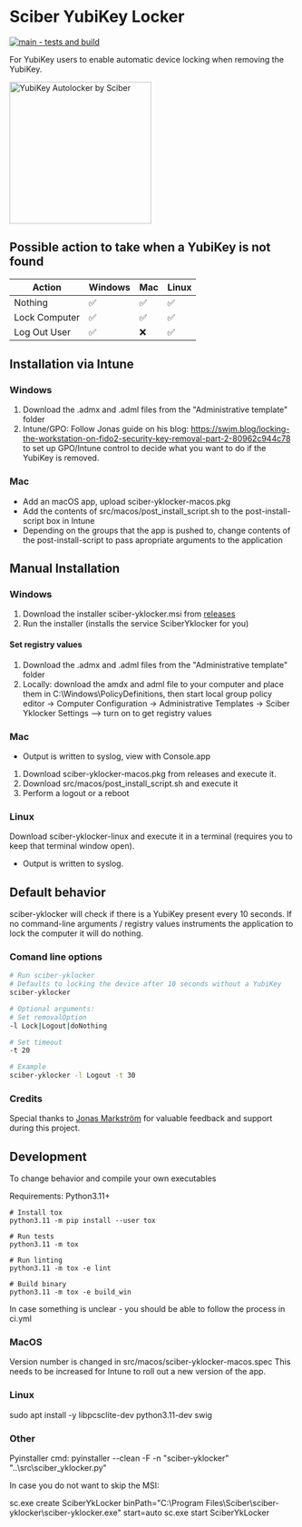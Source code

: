 # Sciber YubiKey Locker
[![main - tests and build](https://github.com/sciber-io/yklocker/actions/workflows/ci.yml/badge.svg?branch=main)](https://github.com/sciber-io/yklocker/actions/workflows/ci.yml)

For YubiKey users to enable automatic device locking when removing the YubiKey.

<img src="src/sciber_yklocker.png" alt="YubiKey Autolocker by Sciber" width="250"/>




## Possible action to take when a YubiKey is not found
| Action        | Windows   | Mac  | Linux  |
| ---           | ---       | ---  | ---    |
| Nothing       | ✅       | ✅   | ✅    |
| Lock Computer | ✅       | ✅   | ✅    |
| Log Out User  | ✅       | ❌   | ✅    |


## Installation via Intune
### Windows
1. Download the .admx and .adml files from the "Administrative template" folder
2. Intune/GPO: Follow Jonas guide on his blog: https://swjm.blog/locking-the-workstation-on-fido2-security-key-removal-part-2-80962c944c78 to set up GPO/Intune control to decide what you want to do if the YubiKey is removed.
### Mac
- Add an macOS app, upload sciber-yklocker-macos.pkg
- Add the contents of src/macos/post_install_script.sh to the post-install-script box in Intune
- Depending on the groups that the app is pushed to, change contents of the post-install-script to pass apropriate arguments to the application


## Manual Installation
### Windows
1. Download the installer sciber-yklocker.msi from [releases](https://github.com/sciber-io/yklocker/releases)
2. Run the installer (installs the service SciberYklocker for you)
#### Set registry values
1. Download the .admx and .adml files from the "Administrative template" folder
2. Locally: download the amdx and adml file to your computer and place them in C:\Windows\PolicyDefinitions, then start local group policy editor -> Computer Configuration -> Administrative Templates -> Sciber Yklocker Settings --> turn on to get registry values

### Mac
- Output is written to syslog, view with Console.app

1. Download sciber-yklocker-macos.pkg from releases and execute it.
2. Download src/macos/post_install_script.sh and execute it
3. Perform a logout or a reboot

### Linux
Download sciber-yklocker-linux and execute it in a terminal (requires you to keep that terminal window open).

- Output is written to syslog.

## Default behavior
sciber-yklocker will check if there is a YubiKey present every 10 seconds. If no command-line arguments / registry values instruments the application to lock the computer it will do nothing.






### Comand line options
```bash
# Run sciber-yklocker
# Defaults to locking the device after 10 seconds without a YubiKey
sciber-yklocker

# Optional arguments:
# Set removalOption
-l Lock|Logout|doNothing

# Set timeout
-t 20

# Example
sciber-yklocker -l Logout -t 30
```


### Credits
Special thanks to [Jonas Markström](https://github.com/JMarkstrom/) for valuable feedback and support during this project.


## Development
To change behavior and compile your own executables

Requirements: Python3.11+

```
# Install tox
python3.11 -m pip install --user tox

# Run tests
python3.11 -m tox

# Run linting
python3.11 -m tox -e lint

# Build binary
python3.11 -m tox -e build_win

```
In case something is unclear - you should be able to follow the process in ci.yml


### MacOS
Version number is changed in src/macos/sciber-yklocker-macos.spec
This needs to be increased for Intune to roll out a new version of the app.

### Linux
sudo apt install -y libpcsclite-dev python3.11-dev swig

### Other
Pyinstaller cmd:
pyinstaller --clean -F -n "sciber-yklocker" "..\src\sciber_yklocker.py"

In case you do not want to skip the MSI:

sc.exe create SciberYkLocker binPath="C:\Program Files\Sciber\sciber-yklocker\sciber-yklocker.exe" start=auto
sc.exe start SciberYkLocker
